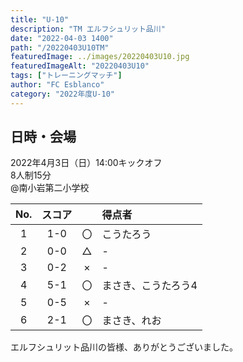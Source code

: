 ```yaml
---
title: "U-10"
description: "TM エルフシュリット品川"
date: "2022-04-03 1400"
path: "/20220403U10TM"
featuredImage: ../images/20220403U10.jpg
featuredImageAlt: "20220403U10"
tags: ["トレーニングマッチ"]
author: "FC Esblanco"
category: "2022年度U-10"
---
```


## 日時・会場

2022年4月3日（日）14:00キックオフ<br>
8人制15分<br>
@南小岩第二小学校

| No.| スコア |   | 得点者  |
|:--:|:------:|:-:|:--------|
| 1  | 1-0 | 〇 |こうたろう|
| 2  | 0-0 | △ |-|
| 3  | 0-2 | × |-|
| 4  | 5-1 | 〇 |まさき、こうたろう4|
| 5  | 0-5 | × |-|
| 6  | 2-1 | 〇 |まさき、れお|


エルフシュリット品川の皆様、ありがとうございました。